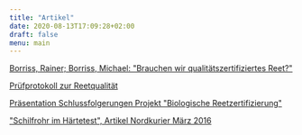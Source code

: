 ```yaml
---
title: "Artikel"
date: 2020-08-13T17:09:28+02:00
draft: false
menu: main
---
```


[Borriss, Rainer; Borriss, Michael: "Brauchen wir qualitätszertifiziertes Reet?"](http://nordreet.de/pdf/Reetqualitaet.pdf)

[Prüfprotokoll zur Reetqualität](http://nordreet.de/pdf/Pruefprotokoll%20zur%20Reetqualitaet_Beispiel1.pdf)

[Präsentation Schlussfolgerungen Projekt "Biologische Reetzertifizierung"](http://nordreet.de/pdf/Heringsdorf_27.02.2015.pdf)

["Schilfrohr im Härtetest", Artikel Nordkurier März 2016](http://nordreet.de/pdf/Nordkurier_1-3-2016.pdf)
